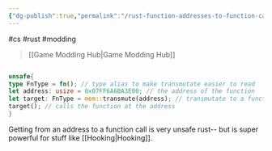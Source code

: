 ```yaml
---
{"dg-publish":true,"permalink":"/rust-function-addresses-to-function-calls/","dgHomeLink":true,"dgPassFrontmatter":false}
---
```


#cs #rust #modding 
> [[Game Modding Hub|Game Modding Hub]]

```rust

unsafe{
type FnType = fn(); // type alias to make transmutate easier to read
let address: usize = 0x07FF6A6BA3E00; // the address of the function 
let target: FnType = mem::transmute(address); // transmutate to a function
target(); // calls the function at the address
}
```

Getting from an address to a function call is very unsafe rust-- but is super powerful for stuff like [[Hooking|Hooking]].